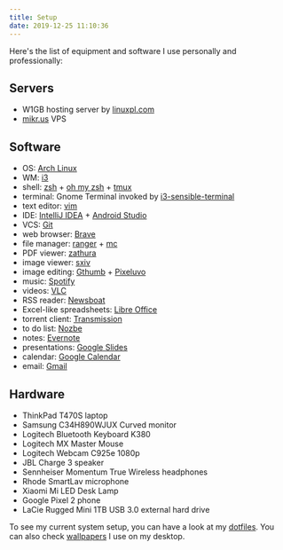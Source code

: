 ```yaml
---
title: Setup
date: 2019-12-25 11:10:36
---
```


Here's the list of equipment and software I use personally and professionally:

Servers
-------

- W1GB hosting server by [linuxpl.com](https://linuxpl.com/)
- [mikr.us](https://mikr.us/) VPS

Software
--------
- OS: [Arch Linux](https://www.archlinux.org/)
- WM: [i3](https://i3wm.org/)
- shell: [zsh](https://www.zsh.org/) + [oh my zsh](https://ohmyz.sh/) + [tmux](https://github.com/tmux/tmux/wiki)
- terminal: Gnome Terminal invoked by [i3-sensible-terminal](https://build.i3wm.org/docs/i3-sensible-terminal.html)
- text editor: [vim](https://vim.org)
- IDE: [IntelliJ IDEA](https://www.jetbrains.com/idea/) + [Android Studio](https://developer.android.com/studio/)
- VCS: [Git](https://git-scm.com/)
- web browser: [Brave](https://brave.com/)
- file manager: [ranger](https://github.com/ranger/ranger) + [mc](https://github.com/MidnightCommander/mc)
- PDF viewer: [zathura](https://pwmt.org/projects/zathura/)
- image viewer: [sxiv](https://github.com/muennich/sxiv)
- image editing: [Gthumb](https://wiki.gnome.org/Apps/Gthumb) + [Pixeluvo](http://www.pixeluvo.com/)
- music: [Spotify](https://www.spotify.com/)
- videos: [VLC](https://www.videolan.org/vlc/)
- RSS reader: [Newsboat](https://newsboat.org/)
- Excel-like spreadsheets: [Libre Office](https://www.libreoffice.org/)
- torrent client: [Transmission](https://transmissionbt.com/)
- to do list: [Nozbe](https://nozbe.com/)
- notes: [Evernote](evernote.com)
- presentations: [Google Slides](http://slides.google.com/)
- calendar: [Google Calendar](https://calendar.google.com/)
- email: [Gmail](http://gmail.com/)

Hardware
--------
- ThinkPad T470S laptop
- Samsung C34H890WJUX Curved monitor
- Logitech Bluetooth Keyboard K380
- Logitech MX Master Mouse
- Logitech Webcam C925e 1080p
- JBL Charge 3 speaker
- Sennheiser Momentum True Wireless headphones
- Rhode SmartLav microphone
- Xiaomi Mi LED Desk Lamp
- Google Pixel 2 phone
- LaCie Rugged Mini 1TB USB 3.0 external hard drive

To see my current system setup, you can have a look at my [dotfiles](https://github.com/pwittchen/dotfiles). You can also check [wallpapers](https://github.com/pwittchen/wallpapers) I use on my desktop.
